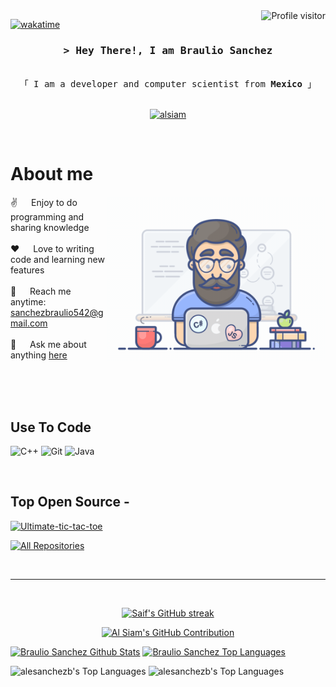 <!--
<h2 align="center">
  Welcome to Al Siam World!
  <img src="https://media.giphy.com/media/hvRJCLFzcasrR4ia7z/giphy.gif" width="28">
</h2>
-->

<!--
<p align="center">
  <a href="https://github.com/alsiam"><img src="https://readme-typing-svg.herokuapp.com/?lines=Self%20Taught%20Programmer;Front%20End%20Developer;1.5%2B%20years%20of%20coding%20experience;Always%20learning%20new%20things&center=true&width=380&height=45"></a>
</p>

 -->

<a href="https://komarev.com/ghpvc/?username=alsiam">
  <img align="right" src="https://komarev.com/ghpvc/?username=alsiam&label=Visitors&color=0e75b6&style=flat" alt="Profile visitor" />
</a>


[![wakatime](https://wakatime.com/badge/user/eebb3dd8-d9b2-40de-9b88-6fd6cac99dbc.svg)](https://wakatime.com/@eebb3dd8-d9b2-40de-9b88-6fd6cac99dbc)

<!-- Intro  -->
<h3 align="center">
        <samp>&gt; Hey There!, I am Braulio Sanchez
                <!-- <b><a target="_blank" href="https://alsiam.com">Al Siam</a></b> -->
        </samp>
</h3>


<p align="center"> 
  <samp>
    <!-- <a href="https://www.google.com/search?q=Al+Siam">「 Google Me 」</a> -->
    <br>
    「 I am a developer and computer scientist from <b>Mexico</b> 」
    <br>
    <br>
  </samp>
</p>

<p align="center">
 <!-- <a href="https://alsiam.com" target="blank"> -->
 <!--  <img src="https://img.shields.io/badge/Website-DC143C?style=for-the-badge&logo=medium&logoColor=white" alt="alsiam" /> -->
 <!-- </a> -->
 <a href="https://linkedin.com/in/al-siam" target="_blank">
  <img src="https://img.shields.io/badge/LinkedIn-0077B5?style=for-the-badge&logo=linkedin&logoColor=white" alt="alsiam"/>
 </a>
 <!-- <a href="https://dev.to/alsiam" target="_blank">
  <img src="https://img.shields.io/badge/dev.to-0A0A0A?style=for-the-badge&logo=dev.to&logoColor=white" alt="alsiam" />
 </a> -->
 <!-- <a href="https://twitter.com/_alsiam" target="_blank"> -->
 <!--  <img src="https://img.shields.io/badge/Twitter-1DA1F2?style=for-the-badge&logo=twitter&logoColor=white" /> -->
 <!-- </a> -->
 <!-- <a href="https://instagram.com/_alsiam" target="_blank"> -->
 <!--  <img src="https://img.shields.io/badge/Instagram-fe4164?style=for-the-badge&logo=instagram&logoColor=white" alt="alsiam" /> -->
 <!-- </a>  -->
 <!-- <a href="https://facebook.com/alsiam.dev" target="_blank"> -->
 <!--  <img src="https://img.shields.io/badge/Facebook-20BEFF?&style=for-the-badge&logo=facebook&logoColor=white" alt="alsiam"  /> -->
 <!--  </a>  -->
</p>
<br />

<!-- About Section -->
 # About me
 
<p>
 <img align="right" width="350" src="/assets/programmer.gif" alt="Coding gif" />
  
 ✌️ &emsp; Enjoy to do programming and sharing knowledge <br/><br/>
 ❤️ &emsp; Love to writing code and learning new features<br/><br/>
 📧 &emsp; Reach me anytime: sanchezbraulio542@gmail.com<br/><br/>
 💬 &emsp; Ask me about anything [here](https://github.com/alsiam/alsiam/issues)

</p>

<br/>
<br/>
<br/>

## Use To Code

<!-- ![Javascript](https://img.shields.io/badge/Javascript-F0DB4F?style=for-the-badge&labelColor=black&logo=javascript&logoColor=F0DB4F) -->
<!-- ![Typescript](https://img.shields.io/badge/Typescript-007acc?style=for-the-badge&labelColor=black&logo=typescript&logoColor=007acc) -->
<!-- ![React](https://img.shields.io/badge/-React-61DBFB?style=for-the-badge&labelColor=black&logo=react&logoColor=61DBFB) -->
<!-- ![React Native](https://img.shields.io/badge/React_Native-20232A?style=for-the-badge&logo=react&logoColor=61DAFB) -->
<!-- ![Next.js](https://img.shields.io/badge/next.js-000000?style=for-the-badge&logo=nextdotjs&logoColor=white) -->
<!-- ![Nodejs](https://img.shields.io/badge/Nodejs-3C873A?style=for-the-badge&labelColor=black&logo=node.js&logoColor=3C873A) -->
<!-- ![Express.js](https://img.shields.io/badge/Express.js-000000?style=for-the-badge&logo=express&logoColor=white) -->
<!-- ![MongoDB](https://img.shields.io/badge/MongoDB-4EA94B?style=for-the-badge&logo=mongodb&logoColor=white) -->
<!-- ![HTML](https://img.shields.io/badge/HTML5-E34F26?style=for-the-badge&logo=html5&logoColor=white) -->
<!-- ![CSS3](https://img.shields.io/badge/CSS3-1572B6?style=for-the-badge&logo=css3&logoColor=white) -->
<!-- ![SASS Badge](https://img.shields.io/badge/Sass-CC6699?style=for-the-badge&logo=sass&logoColor=white) -->
<!-- ![Ant-Design](https://img.shields.io/badge/AntDesign-0170FE?style=for-the-badge&logo=antdesign&logoColor=white) -->
<!-- ![Tailwind](https://img.shields.io/badge/Tailwind_CSS-092749?style=for-the-badge&logo=tailwindcss&logoColor=06B6D4&labelColor=000000) -->
<!-- ![Bootstrap](https://img.shields.io/badge/Bootstrap-563D7C?style=for-the-badge&logo=bootstrap&logoColor=white) -->
<!-- ![Strapi](https://img.shields.io/badge/strapi-2E7EEA?style=for-the-badge&logo=strapi&logoColor=white) -->
<!-- ![Markdown](https://img.shields.io/badge/Markdown-000000?style=for-the-badge&logo=markdown&logoColor=white) -->
<!-- ![Redux](https://img.shields.io/badge/Redux-593D88?style=for-the-badge&logo=redux&logoColor=white) -->
<!-- ![React Query](https://img.shields.io/badge/-React_Query-FF4154?style=for-the-badge&logo=react%20query&logoColor=white) -->
<!-- ![VSCode](https://img.shields.io/badge/Visual_Studio-0078d7?style=for-the-badge&logo=visual%20studio&logoColor=white) -->
![C++](https://img.shields.io/badge/-C++-blue?logo=cplusplus)
![Git](https://img.shields.io/badge/Git-F05032?style=for-the-badge&logo=git&logoColor=white)
![Java](https://img.shields.io/badge/Java-ED8B00?style=for-the-badge&logo=openjdk&logoColor=white)

<br/>

## Top Open Source -
[![Ultimate-tic-tac-toe](https://github-readme-stats.vercel.app/api/pin/?username=alesanchezb&repo=Ultimate-tic-tac-toe&border_color=7F3FBF&bg_color=0D1117&title_color=C9D1D9&text_color=8B949E&icon_color=7F3FBF)](https://github.com/AleSanchezB/Ultimate-tic-tac-toe)

<p align="left">
  <a href="https://github.com/alesanchezb?tab=repositories" target="_blank"><img alt="All Repositories" title="All Repositories" src="https://img.shields.io/badge/-All%20Repos-2962FF?style=for-the-badge&logo=koding&logoColor=white"/></a>
</p>

<br/>
<hr/>
<br/>

<p align="center">
  <a href="https://github.com/alesanchezb">
    <img src="https://github-readme-streak-stats.herokuapp.com/?user=alesanchezb&theme=radical&border=7F3FBF&background=0D1117" alt="Saif's GitHub streak"/>
  </a>
</p>

<p align="center">
  <a href="https://github.com/alesanchezb">
    <img src="https://github-profile-summary-cards.vercel.app/api/cards/profile-details?username=alsiam&theme=radical" alt="Al Siam's GitHub Contribution"/>
  </a>
</p>

<a> 
    <a href="https://github.com/alesanchezb"><img alt="Braulio Sanchez Github Stats" src="https://denvercoder1-github-readme-stats.vercel.app/api?username=alesanchezb&show_icons=true&count_private=true&theme=react&border_color=7F3FBF&bg_color=0D1117&title_color=F85D7F&icon_color=F8D866" height="192px" width="49.5%"/></a>
  <a href="https://github.com/alesanchezb"><img alt="Braulio Sanchez Top Languages" src="https://github-readme-stats.vercel.app/api/top-langs/?username=alesanchezb&theme=nord&show_icons=true&hide_border=false&layout=compact" height="192px" width="49.5%"/></a>
  <br/>
</a>

![alesanchezb's Top Languages](https://github-readme-stats.vercel.app/api/top-langs/?username=alesanchezb&theme=nord&show_icons=true&hide_border=false&layout=compact)
![alesanchezb's Top Languages](https://github-readme-stats.vercel.app/api/top-langs/?username=alesanchezb&theme=nord&show_icons=true&hide_border=false&layout=compact)
